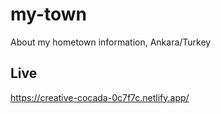 # my-town
About my hometown information, Ankara/Turkey  

## Live
https://creative-cocada-0c7f7c.netlify.app/
